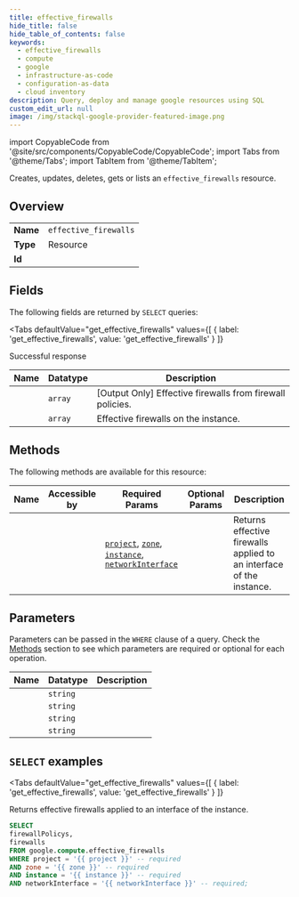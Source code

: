```yaml
--- 
title: effective_firewalls
hide_title: false
hide_table_of_contents: false
keywords:
  - effective_firewalls
  - compute
  - google
  - infrastructure-as-code
  - configuration-as-data
  - cloud inventory
description: Query, deploy and manage google resources using SQL
custom_edit_url: null
image: /img/stackql-google-provider-featured-image.png
---
```


import CopyableCode from '@site/src/components/CopyableCode/CopyableCode';
import Tabs from '@theme/Tabs';
import TabItem from '@theme/TabItem';

Creates, updates, deletes, gets or lists an <code>effective_firewalls</code> resource.

## Overview
<table><tbody>
<tr><td><b>Name</b></td><td><code>effective_firewalls</code></td></tr>
<tr><td><b>Type</b></td><td>Resource</td></tr>
<tr><td><b>Id</b></td><td><CopyableCode code="google.compute.effective_firewalls" /></td></tr>
</tbody></table>

## Fields

The following fields are returned by `SELECT` queries:

<Tabs
    defaultValue="get_effective_firewalls"
    values={[
        { label: 'get_effective_firewalls', value: 'get_effective_firewalls' }
    ]}
>
<TabItem value="get_effective_firewalls">

Successful response

<table>
<thead>
    <tr>
    <th>Name</th>
    <th>Datatype</th>
    <th>Description</th>
    </tr>
</thead>
<tbody>
<tr>
    <td><CopyableCode code="firewallPolicys" /></td>
    <td><code>array</code></td>
    <td>[Output Only] Effective firewalls from firewall policies.</td>
</tr>
<tr>
    <td><CopyableCode code="firewalls" /></td>
    <td><code>array</code></td>
    <td>Effective firewalls on the instance.</td>
</tr>
</tbody>
</table>
</TabItem>
</Tabs>

## Methods

The following methods are available for this resource:

<table>
<thead>
    <tr>
    <th>Name</th>
    <th>Accessible by</th>
    <th>Required Params</th>
    <th>Optional Params</th>
    <th>Description</th>
    </tr>
</thead>
<tbody>
<tr>
    <td><a href="#get_effective_firewalls"><CopyableCode code="get_effective_firewalls" /></a></td>
    <td><CopyableCode code="select" /></td>
    <td><a href="#parameter-project"><code>project</code></a>, <a href="#parameter-zone"><code>zone</code></a>, <a href="#parameter-instance"><code>instance</code></a>, <a href="#parameter-networkInterface"><code>networkInterface</code></a></td>
    <td></td>
    <td>Returns effective firewalls applied to an interface of the instance.</td>
</tr>
</tbody>
</table>

## Parameters

Parameters can be passed in the `WHERE` clause of a query. Check the [Methods](#methods) section to see which parameters are required or optional for each operation.

<table>
<thead>
    <tr>
    <th>Name</th>
    <th>Datatype</th>
    <th>Description</th>
    </tr>
</thead>
<tbody>
<tr id="parameter-instance">
    <td><CopyableCode code="instance" /></td>
    <td><code>string</code></td>
    <td></td>
</tr>
<tr id="parameter-networkInterface">
    <td><CopyableCode code="networkInterface" /></td>
    <td><code>string</code></td>
    <td></td>
</tr>
<tr id="parameter-project">
    <td><CopyableCode code="project" /></td>
    <td><code>string</code></td>
    <td></td>
</tr>
<tr id="parameter-zone">
    <td><CopyableCode code="zone" /></td>
    <td><code>string</code></td>
    <td></td>
</tr>
</tbody>
</table>

## `SELECT` examples

<Tabs
    defaultValue="get_effective_firewalls"
    values={[
        { label: 'get_effective_firewalls', value: 'get_effective_firewalls' }
    ]}
>
<TabItem value="get_effective_firewalls">

Returns effective firewalls applied to an interface of the instance.

```sql
SELECT
firewallPolicys,
firewalls
FROM google.compute.effective_firewalls
WHERE project = '{{ project }}' -- required
AND zone = '{{ zone }}' -- required
AND instance = '{{ instance }}' -- required
AND networkInterface = '{{ networkInterface }}' -- required;
```
</TabItem>
</Tabs>
